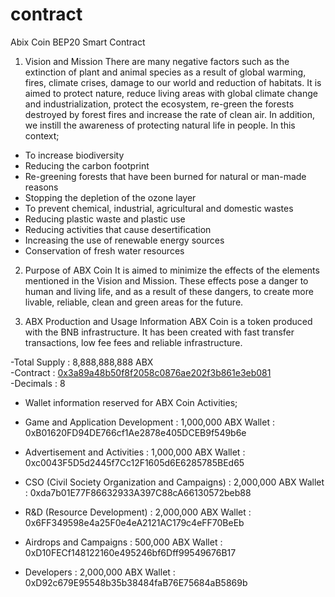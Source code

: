 # contract
Abix Coin BEP20 Smart Contract

1. Vision and Mission
There are many negative factors such as the extinction of plant and animal species as a
result of global warming, fires, climate crises, damage to our world and reduction of habitats. It is
aimed to protect nature, reduce living areas with global climate change and industrialization,
protect the ecosystem, re-green the forests destroyed by forest fires and increase the rate of clean
air.
In addition, we instill the awareness of protecting natural life in people.
In this context;
- To increase biodiversity
- Reducing the carbon footprint
- Re-greening forests that have been burned for natural or man-made reasons
- Stopping the depletion of the ozone layer
- To prevent chemical, industrial, agricultural and domestic wastes
- Reducing plastic waste and plastic use
- Reducing activities that cause desertification
- Increasing the use of renewable energy sources
- Conservation of fresh water resources

2. Purpose of ABX Coin
It is aimed to minimize the effects of the elements mentioned in the Vision and Mission. These
effects pose a danger to human and living life, and as a result of these dangers, to create more
livable, reliable, clean and green areas for the future.

3. ABX Production and Usage Information
ABX Coin is a token produced with the BNB infrastructure. It has been created with fast transfer
transactions, low fee fees and reliable infrastructure.

-Total Supply : 8,888,888,888 ABX<br>
-Contract : <a href="">0x3a89a48b50f8f2058c0876ae202f3b861e3eb081</a><br>
-Decimals : 8

- Wallet information reserved for ABX Coin Activities;

- Game and Application Development : 1,000,000 ABX
Wallet : 0xB01620FD94DE766cf1Ae2878e405DCEB9f549b6e

- Advertisement and Activities : 1,000,000 ABX
Wallet : 0xc0043F5D5d2445f7Cc12F1605d6E6285785BEd65

- CSO (Civil Society Organization and Campaigns) : 2,000,000 ABX
Wallet : 0xda7b01E77F86632933A397C88cA66130572beb88

- R&D (Resource Development) : 2,000,000 ABX
Wallet : 0x6FF349598e4a25F0e4eA2121AC179c4eFF70BeEb

- Airdrops and Campaigns : 500,000 ABX
Wallet : 0xD10FECf148122160e495246bf6Dff99549676B17

- Developers : 2,000,000 ABX
Wallet : 0xD92c679E95548b35b38484faB76E75684aB5869b
